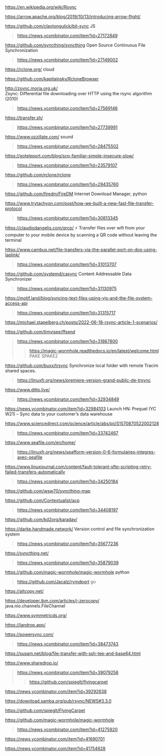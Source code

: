 https://en.wikipedia.org/wiki/Rsync

https://arrow.apache.org/blog/2019/10/13/introducing-arrow-flight/

https://github.com/claytongulick/bit-sync JS
> https://news.ycombinator.com/item?id=27172849

https://github.com/syncthing/syncthing Open Source Continuous File Synchronization
> https://news.ycombinator.com/item?id=27149002

https://rclone.org/ cloud

https://github.com/kapitainsky/RcloneBrowser

http://zsync.moria.org.uk/  	
Zsync: Differential file downloading over HTTP using the rsync algorithm (2010)
> https://news.ycombinator.com/item?id=27569146

https://transfer.sh/
> https://news.ycombinator.com/item?id=27739991

https://www.ozzillate.com/ sound
> https://news.ycombinator.com/item?id=28475502

https://goteleport.com/blog/scp-familiar-simple-insecure-slow/
> https://news.ycombinator.com/item?id=23579107

https://github.com/rclone/rclone
> https://news.ycombinator.com/item?id=29435760

https://github.com/firedm/FireDM Internet Download Manager, python

https://www.trytachyon.com/post/how-we-built-a-new-fast-file-transfer-protocol
> https://news.ycombinator.com/item?id=30813345

https://claudiodangelis.com/qrcp/ :zap: Transfer files over wifi from your computer to your mobile device by scanning a QR code without leaving the terminal

https://www.cambus.net/file-transfers-via-the-parallel-port-on-dos-using-laplink/
> https://news.ycombinator.com/item?id=31013707

https://github.com/systemd/casync Content Addressable Data Synchronizer
> https://news.ycombinator.com/item?id=31130975

https://motif.land/blog/syncing-text-files-using-yjs-and-the-file-system-access-api
> https://news.ycombinator.com/item?id=31315717

https://michael.stapelberg.ch/posts/2022-06-18-rsync-article-1-scenarios/

https://github.com/timvisee/ffsend
> https://news.ycombinator.com/item?id=31867800
> > https://magic-wormhole.readthedocs.io/en/latest/welcome.html PAKE SPAKE2

https://github.com/buxx/trsync Synchronize local folder with remote Tracim shared spaces.
> https://linuxfr.org/news/premiere-version-grand-public-de-trsync

https://www.ditto.live/
> https://news.ycombinator.com/item?id=32934849

https://news.ycombinator.com/item?id=32984103 Launch HN: Prequel (YC W21) – Sync data to your customer’s data warehouse

https://www.sciencedirect.com/science/article/abs/pii/S1570870522002128
> https://news.ycombinator.com/item?id=33742467

https://www.seafile.com/en/home/
> https://linuxfr.org/news/seafform-version-0-6-formulaires-integres-avec-seafile

https://www.linuxjournal.com/content/fault-tolerant-sftp-scripting-retry-failed-transfers-automatically
> https://news.ycombinator.com/item?id=34250184

https://github.com/wsw70/syncthing-map

https://github.com/Contextualist/acp
> https://news.ycombinator.com/item?id=34408197

https://github.com/kd2org/karadav/

https://darke.handmade.network/ Version control and file synchronization system
> https://news.ycombinator.com/item?id=35677236

https://syncthing.net/
> https://news.ycombinator.com/item?id=35879039

https://github.com/magic-wormhole/magic-wormhole python
> https://github.com/Jacalz/rymdport go

https://altcopy.net/

https://developer.ibm.com/articles/j-zerocopy/ java.nio.channels.FileChannel

https://www.symmetricds.org/

https://landrop.app/
>

https://powersync.com/
> https://news.ycombinator.com/item?id=38473743

https://susam.net/blog/file-transfer-with-ssh-tee-and-base64.html

https://www.sharedrop.io/
> https://news.ycombinator.com/item?id=39079256
> > https://github.com/spieglt/flyingcarpet

https://news.ycombinator.com/item?id=39292638

https://download.samba.org/pub/rsync/NEWS#3.3.0

https://github.com/spieglt/FlyingCarpet

https://github.com/magic-wormhole/magic-wormhole
> https://news.ycombinator.com/item?id=41275920

https://news.ycombinator.com/item?id=41690701

https://news.ycombinator.com/item?id=41754628